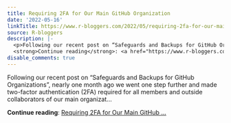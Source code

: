 ```yaml
---
title: Requiring 2FA for Our Main GitHub Organization
date: '2022-05-16'
linkTitle: https://www.r-bloggers.com/2022/05/requiring-2fa-for-our-main-github-organization/
source: R-bloggers
description: |-
  <p>Following our recent post on “Safeguards and Backups for GitHub Organizations”, nearly one month ago we went one step further and made two-factor authentication (2FA) required for all members and outside collaborators of our main organizat...</p>
  <strong>Continue reading</strong>: <a href="https://www.r-bloggers.com/2022/05/requiring-2fa-for-our-main-github-organization/">Requiring 2FA for Our Main GitHub ...
disable_comments: true
---
```

<p>Following our recent post on “Safeguards and Backups for GitHub Organizations”, nearly one month ago we went one step further and made two-factor authentication (2FA) required for all members and outside collaborators of our main organizat...</p>
<strong>Continue reading</strong>: <a href="https://www.r-bloggers.com/2022/05/requiring-2fa-for-our-main-github-organization/">Requiring 2FA for Our Main GitHub ...